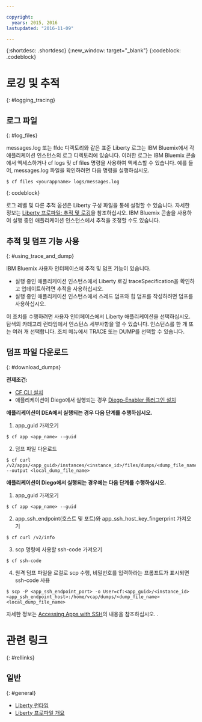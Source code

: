 ```yaml
---

copyright:
  years: 2015, 2016
lastupdated: "2016-11-09"

---
```


{:shortdesc: .shortdesc}
{:new_window: target="_blank"}
{:codeblock: .codeblock}

# 로깅 및 추적
{: #logging_tracing}

## 로그 파일
{: #log_files}

messages.log 또는 ffdc 디렉토리와 같은 표준 Liberty 로그는 IBM Bluemix에서 각 애플리케이션 인스턴스의 로그 디렉토리에 있습니다. 이러한 로그는 IBM Bluemix 콘솔에서 액세스하거나 cf logs 및 cf files 명령을 사용하여 액세스할 수 있습니다.
예를 들어, messages.log 파일을 확인하려면 다음 명령을 실행하십시오.

```
$ cf files <yourappname> logs/messages.log
```
{: codeblock}

로그 레벨 및 다른 추적 옵션은 Liberty 구성 파일을 통해 설정할 수 있습니다. 자세한 정보는 [Liberty 프로파일: 추적 및 로깅](http://www.ibm.com/support/knowledgecenter/SSAW57_8.5.5/com.ibm.websphere.wlp.nd.multiplatform.doc/ae/rwlp_logging.html?cp=SSAW57_8.5.5%2F3-17-0-0)을 참조하십시오. IBM Bluemix 콘솔을 사용하여 실행 중인 애플리케이션 인스턴스에서 추적을 조정할 수도 있습니다. 

## 추적 및 덤프 기능 사용
{: #using_trace_and_dump}

IBM Bluemix 사용자 인터페이스에 추적 및 덤프 기능이 있습니다.
* 실행 중인 애플리케이션 인스턴스에서 Liberty 로깅 traceSpecification을 확인하고 업데이트하려면 추적을 사용하십시오. 
* 실행 중인 애플리케이션 인스턴스에서 스레드 덤프와 힙 덤프를 작성하려면 덤프를 사용하십시오. 

이 조치를 수행하려면 사용자 인터페이스에서 Liberty 애플리케이션을 선택하십시오. 탐색의 카테고리 런타임에서 인스턴스 세부사항을 열 수 있습니다. 인스턴스를 한 개 또는 여러 개 선택합니다. 조치 메뉴에서 TRACE 또는 DUMP를 선택할 수 있습니다.

## 덤프 파일 다운로드
{: #download_dumps}

<strong>전제조건:</strong>
* [CF CLI 설치](https://docs.cloudfoundry.org/cf-cli/install-go-cli.html)
* 애플리케이션이 Diego에서 실행되는 경우 [Diego-Enabler 플러그인 설치](https://github.com/cloudfoundry-incubator/Diego-Enabler)

<strong>애플리케이션이 DEA에서 실행되는 경우 다음 단계를 수행하십시오.</strong>
  
1. app_guid 가져오기
```
$ cf app <app_name> --guid
```

2. 덤프 파일 다운로드
```
$ cf curl /v2/apps/<app_guid>/instances/<instance_id>/files/dumps/<dump_file_name> --output <local_dump_file_name>
```

<strong>애플리케이션이 Diego에서 실행되는 경우에는 다음 단계를 수행하십시오.</strong>
  
1. app_guid 가져오기
```
$ cf app <app_name> --guid
```

2. app_ssh_endpoint(호스트 및 포트)와 app_ssh_host_key_fingerprint 가져오기
```
$ cf curl /v2/info
```

3. scp 명령에 사용할 ssh-code 가져오기
```
$ cf ssh-code
```

4. 원격 덤프 파일을 로컬로 scp 수행, 비밀번호를 입력하라는 프롬프트가 표시되면 ssh-code 사용
```
$ scp -P <app_ssh_endpoint_port> -o User=cf:<app_guid>/<instance_id> <app_ssh_endpoint_host>:/home/vcap/dumps/<dump_file_name> <local_dump_file_name>
```

자세한 정보는 [Accessing Apps with SSH](https://docs.cloudfoundry.org/devguide/deploy-apps/ssh-apps.html)의 내용을 참조하십시오. .


# 관련 링크
{: #rellinks}
## 일반
{: #general}
* [Liberty 런타임](index.html)
* [Liberty 프로파일 개요](http://www-01.ibm.com/support/knowledgecenter/SSAW57_8.5.5/com.ibm.websphere.wlp.nd.doc/ae/cwlp_about.html)

